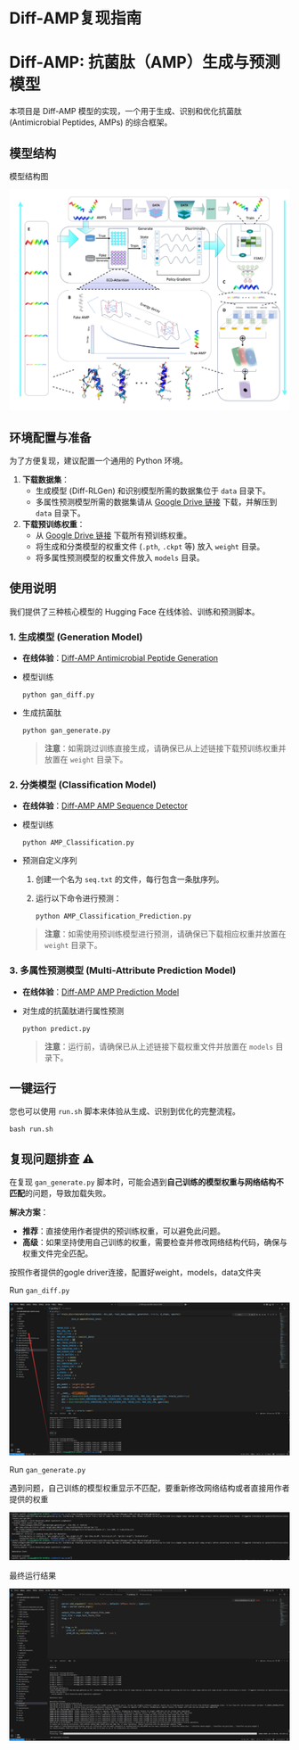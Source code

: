 # Diff-AMP复现指南



# Diff-AMP: 抗菌肽（AMP）生成与预测模型

本项目是 Diff-AMP 模型的实现，一个用于生成、识别和优化抗菌肽 (Antimicrobial Peptides, AMPs) 的综合框架。

## 模型结构

模型结构图

![image-20250609215357318](./assets/image-20250609215357318.png)

## 环境配置与准备

为了方便复现，建议配置一个通用的 Python 环境。

1. **下载数据集**：
   - 生成模型 (Diff-RLGen) 和识别模型所需的数据集位于 `data` 目录下。
   - 多属性预测模型所需的数据集请从 [Google Drive 链接](https://www.google.com/search?q=https://drive.google.com/drive/folders/your_link_here) 下载，并解压到 `data` 目录下。
2. **下载预训练权重**：
   - 从 [Google Drive 链接](https://www.google.com/search?q=https://drive.google.com/drive/folders/your_link_here) 下载所有预训练权重。
   - 将生成和分类模型的权重文件 (`.pth`, `.ckpt` 等) 放入 `weight` 目录。
   - 将多属性预测模型的权重文件放入 `models` 目录。

## 使用说明

我们提供了三种核心模型的 Hugging Face 在线体验、训练和预测脚本。

### 1. 生成模型 (Generation Model)

- **在线体验**：[Diff-AMP Antimicrobial Peptide Generation](https://www.google.com/search?q=https://huggingface.co/spaces/your_space/diff-amp-generation)

- 模型训练

  ```
  python gan_diff.py
  ```

- 生成抗菌肽

  ```
  python gan_generate.py
  ```

  > **注意**：如需跳过训练直接生成，请确保已从上述链接下载预训练权重并放置在 `weight` 目录下。

### 2. 分类模型 (Classification Model)

- **在线体验**：[Diff-AMP AMP Sequence Detector](https://www.google.com/search?q=https://huggingface.co/spaces/your_space/diff-amp-detector)

- 模型训练

  ```
  python AMP_Classification.py
  ```

- 预测自定义序列

  1. 创建一个名为 `seq.txt` 的文件，每行包含一条肽序列。

  2. 运行以下命令进行预测：

     ```
     python AMP_Classification_Prediction.py
     ```

  > **注意**：如需使用预训练模型进行预测，请确保已下载相应权重并放置在 `weight` 目录下。

### 3. 多属性预测模型 (Multi-Attribute Prediction Model)

- **在线体验**：[Diff-AMP AMP Prediction Model](https://www.google.com/search?q=https://huggingface.co/spaces/your_space/diff-amp-prediction)

- 对生成的抗菌肽进行属性预测

  ```
  python predict.py
  ```

  > **注意**：运行前，请确保已从上述链接下载权重文件并放置在 `models` 目录下。

## 一键运行

您也可以使用 `run.sh` 脚本来体验从生成、识别到优化的完整流程。

```
bash run.sh
```

## 复现问题排查 ⚠️

在复现 `gan_generate.py` 脚本时，可能会遇到**自己训练的模型权重与网络结构不匹配**的问题，导致加载失败。

**解决方案**：

- **推荐**：直接使用作者提供的预训练权重，可以避免此问题。
- **高级**：如果坚持使用自己训练的权重，需要检查并修改网络结构代码，确保与权重文件完全匹配。

按照作者提供的gogle driver连接，配置好weight，models，data文件夹







Run `gan_diff.py`

![image-20250609221652850](./assets/image-20250609221652850.png)

Run `gan_generate.py`

遇到问题，自己训练的模型权重显示不匹配，要重新修改网络结构或者直接用作者提供的权重

![image-20250609222304074](./assets/image-20250609222304074.png)

最终运行结果

![image-20250609230431062](./assets/image-20250609230431062.png)
